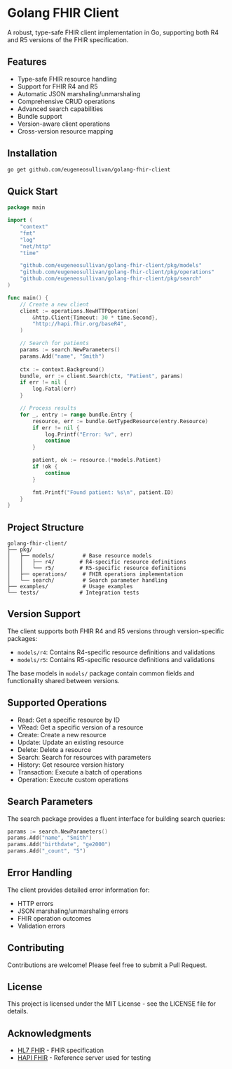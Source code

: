 # Golang FHIR Client

A robust, type-safe FHIR client implementation in Go, supporting both R4 and R5 versions of the FHIR specification.

## Features

- Type-safe FHIR resource handling
- Support for FHIR R4 and R5
- Automatic JSON marshaling/unmarshaling
- Comprehensive CRUD operations
- Advanced search capabilities
- Bundle support
- Version-aware client operations
- Cross-version resource mapping

## Installation

```bash
go get github.com/eugeneosullivan/golang-fhir-client
```

## Quick Start

```go
package main

import (
    "context"
    "fmt"
    "log"
    "net/http"
    "time"

    "github.com/eugeneosullivan/golang-fhir-client/pkg/models"
    "github.com/eugeneosullivan/golang-fhir-client/pkg/operations"
    "github.com/eugeneosullivan/golang-fhir-client/pkg/search"
)

func main() {
    // Create a new client
    client := operations.NewHTTPOperation(
        &http.Client{Timeout: 30 * time.Second},
        "http://hapi.fhir.org/baseR4",
    )

    // Search for patients
    params := search.NewParameters()
    params.Add("name", "Smith")
    
    ctx := context.Background()
    bundle, err := client.Search(ctx, "Patient", params)
    if err != nil {
        log.Fatal(err)
    }

    // Process results
    for _, entry := range bundle.Entry {
        resource, err := bundle.GetTypedResource(entry.Resource)
        if err != nil {
            log.Printf("Error: %v", err)
            continue
        }

        patient, ok := resource.(*models.Patient)
        if !ok {
            continue
        }

        fmt.Printf("Found patient: %s\n", patient.ID)
    }
}
```

## Project Structure

```
golang-fhir-client/
├── pkg/
│   ├── models/         # Base resource models
│   │   ├── r4/        # R4-specific resource definitions
│   │   └── r5/        # R5-specific resource definitions
│   ├── operations/     # FHIR operations implementation
│   └── search/         # Search parameter handling
├── examples/           # Usage examples
└── tests/             # Integration tests
```

## Version Support

The client supports both FHIR R4 and R5 versions through version-specific packages:

- `models/r4`: Contains R4-specific resource definitions and validations
- `models/r5`: Contains R5-specific resource definitions and validations

The base models in `models/` package contain common fields and functionality shared between versions.

## Supported Operations

- Read: Get a specific resource by ID
- VRead: Get a specific version of a resource
- Create: Create a new resource
- Update: Update an existing resource
- Delete: Delete a resource
- Search: Search for resources with parameters
- History: Get resource version history
- Transaction: Execute a batch of operations
- Operation: Execute custom operations

## Search Parameters

The search package provides a fluent interface for building search queries:

```go
params := search.NewParameters()
params.Add("name", "Smith")
params.Add("birthdate", "ge2000")
params.Add("_count", "5")
```

## Error Handling

The client provides detailed error information for:

- HTTP errors
- JSON marshaling/unmarshaling errors
- FHIR operation outcomes
- Validation errors

## Contributing

Contributions are welcome! Please feel free to submit a Pull Request.

## License

This project is licensed under the MIT License - see the LICENSE file for details.

## Acknowledgments

- [HL7 FHIR](https://www.hl7.org/fhir/) - FHIR specification
- [HAPI FHIR](https://hapifhir.io/) - Reference server used for testing 